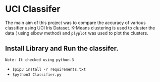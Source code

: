 # UCI Classifer

The main aim of this project was to compare the accuracy of various classifier using
UCI Iris Dataset.
K-Means clustering is used to cluster the data ( using elbow method) and `plyplot` was
used to plot the clusters.


## Install Library and Run the classifer.

`Note: It checked using python-3`

- `$pip3 install -r requirements.txt`
- `$python3 Classifier.py`
